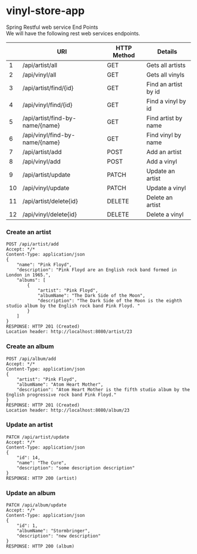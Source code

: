 # vinyl-store-app

Spring Restful web service End Points <br>
We will have the following rest web services endpoints.


|    	| URI                             	| HTTP Method 	| Details                	|
|----	|---------------------------------	|-------------	|------------------------	|
| 1  	| /api/artist/all                 	| GET         	|  Gets all   artists    	|
| 2  	| /api/vinyl/all                  	| GET         	| Gets all vinyls        	|
| 3  	| /api/artist/find/{id}           	| GET         	| Find an artist by id   	|
| 4  	| /api/vinyl/find/{id}            	| GET         	| Find a vinyl by id     	|
| 5  	| /api/artist/find-by-name/{name} 	| GET         	| Find artist by name    	|
| 6  	| /api/vinyl/find-by-name/{name}  	| GET         	| Find vinyl by name     	|
| 7  	| /api/artist/add                 	| POST        	| Add an artist          	|
| 8  	| /api/vinyl/add                  	| POST        	| Add a vinyl            	|
| 9  	| /api/artist/update              	| PATCH       	| Update an artist       	|
| 10 	| /api/vinyl/update               	| PATCH       	| Update a vinyl         	|
| 11 	| /api/artist/delete{id}          	| DELETE      	| Delete an artist       	|
| 12 	| /api/vinyl/delete{id}           	| DELETE      	| Delete a vinyl         	|
			
### Create an artist 

```
POST /api/artist/add
Accept: */*
Content-Type: application/json
{
    "name": "Pink Floyd",
    "description": "Pink Floyd are an English rock band formed in London in 1965.",
    "albums": [
        {
            "artist": "Pink Floyd",
            "albumName": "The Dark Side of the Moon",
            "description": "The Dark Side of the Moon is the eighth studio album by the English rock band Pink Floyd. "
        }
    ]
}
RESPONSE: HTTP 201 (Created)
Location header: http://localhost:8080/artist/23
```

### Create an album 
```
POST /api/album/add
Accept: */*
Content-Type: application/json
{
    "artist": "Pink Floyd",
    "albumName": "Atom Heart Mother",
    "description": "Atom Heart Mother is the fifth studio album by the English progressive rock band Pink Floyd."
}
RESPONSE: HTTP 201 (Created)
Location header: http://localhost:8080/album/23
```

### Update an artist 
```
PATCH /api/artist/update
Accept: */*
Content-Type: application/json
{
    "id": 14,
    "name": "The Cure",
    "description": "some description description"
}
RESPONSE: HTTP 200 (artist)
```

### Update an album 
```
PATCH /api/album/update
Accept: */*
Content-Type: application/json
{
    "id": 1,
    "albumName": "Stormbringer",
    "description": "new description"
}
RESPONSE: HTTP 200 (album)
```
